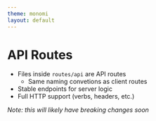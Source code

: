 ```yaml
---
theme: monomi
layout: default
---
```


# API Routes

- Files inside `routes/api` are API routes
  - Same naming convetions as client routes
- Stable endpoints for server logic
- Full HTTP support (verbs, headers, etc.)

_Note: this will likely have breaking changes soon_